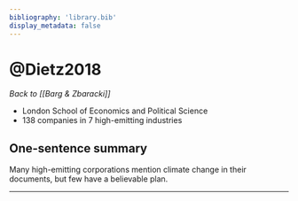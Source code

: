 ```yaml
---
bibliography: 'library.bib'
display_metadata: false
---
```


# @Dietz2018

*Back to [[Barg & Zbaracki]]*

* London School of Economics and Political Science
* 138 companies in 7 high-emitting industries

## One-sentence summary

Many high-emitting corporations mention climate change in their documents, but few have a believable plan.

---